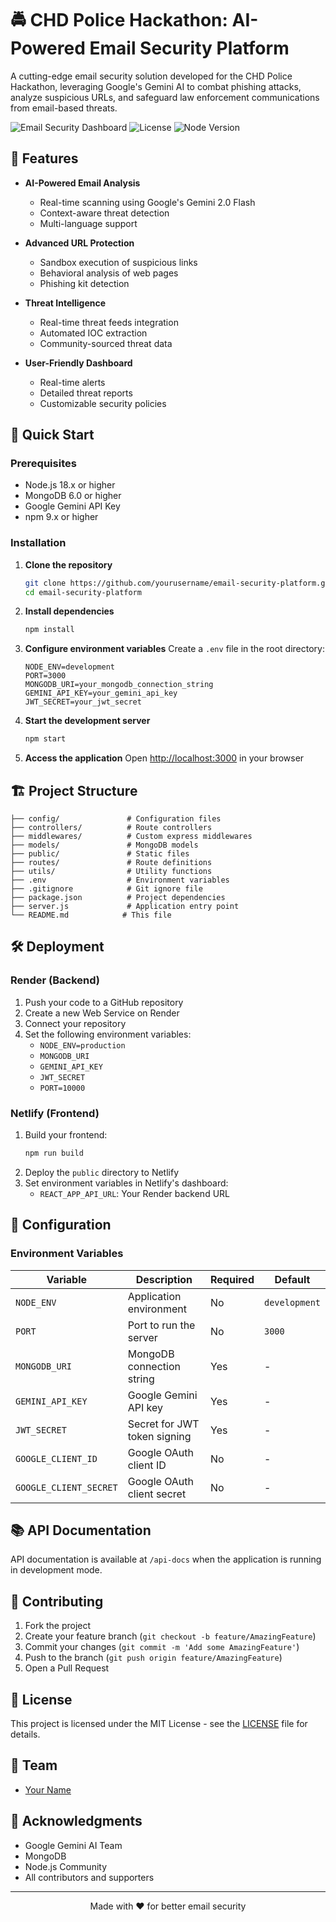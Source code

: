 # 🚔 CHD Police Hackathon: AI-Powered Email Security Platform

A cutting-edge email security solution developed for the CHD Police Hackathon, leveraging Google's Gemini AI to combat phishing attacks, analyze suspicious URLs, and safeguard law enforcement communications from email-based threats.

![Email Security Dashboard](https://img.shields.io/badge/Status-Production%20Ready-green)
![License](https://img.shields.io/badge/License-MIT-blue)
![Node Version](https://img.shields.io/badge/Node-%3E%3D18.0.0-success)

## 🌟 Features

- **AI-Powered Email Analysis**
  - Real-time scanning using Google's Gemini 2.0 Flash
  - Context-aware threat detection
  - Multi-language support

- **Advanced URL Protection**
  - Sandbox execution of suspicious links
  - Behavioral analysis of web pages
  - Phishing kit detection

- **Threat Intelligence**
  - Real-time threat feeds integration
  - Automated IOC extraction
  - Community-sourced threat data

- **User-Friendly Dashboard**
  - Real-time alerts
  - Detailed threat reports
  - Customizable security policies

## 🚀 Quick Start

### Prerequisites

- Node.js 18.x or higher
- MongoDB 6.0 or higher
- Google Gemini API Key
- npm 9.x or higher

### Installation

1. **Clone the repository**
   ```bash
   git clone https://github.com/yourusername/email-security-platform.git
   cd email-security-platform
   ```

2. **Install dependencies**
   ```bash
   npm install
   ```

3. **Configure environment variables**
   Create a `.env` file in the root directory:
   ```env
   NODE_ENV=development
   PORT=3000
   MONGODB_URI=your_mongodb_connection_string
   GEMINI_API_KEY=your_gemini_api_key
   JWT_SECRET=your_jwt_secret
   ```

4. **Start the development server**
   ```bash
   npm start
   ```

5. **Access the application**
   Open [http://localhost:3000](http://localhost:3000) in your browser

## 🏗️ Project Structure

```
├── config/               # Configuration files
├── controllers/          # Route controllers
├── middlewares/          # Custom express middlewares
├── models/               # MongoDB models
├── public/               # Static files
├── routes/               # Route definitions
├── utils/                # Utility functions
├── .env                  # Environment variables
├── .gitignore            # Git ignore file
├── package.json          # Project dependencies
├── server.js             # Application entry point
└── README.md            # This file
```

## 🛠️ Deployment

### Render (Backend)

1. Push your code to a GitHub repository
2. Create a new Web Service on Render
3. Connect your repository
4. Set the following environment variables:
   - `NODE_ENV=production`
   - `MONGODB_URI`
   - `GEMINI_API_KEY`
   - `JWT_SECRET`
   - `PORT=10000`

### Netlify (Frontend)

1. Build your frontend:
   ```bash
   npm run build
   ```
2. Deploy the `public` directory to Netlify
3. Set environment variables in Netlify's dashboard:
   - `REACT_APP_API_URL`: Your Render backend URL

## 🔧 Configuration

### Environment Variables

| Variable | Description | Required | Default |
|----------|-------------|----------|---------|
| `NODE_ENV` | Application environment | No | `development` |
| `PORT` | Port to run the server | No | `3000` |
| `MONGODB_URI` | MongoDB connection string | Yes | - |
| `GEMINI_API_KEY` | Google Gemini API key | Yes | - |
| `JWT_SECRET` | Secret for JWT token signing | Yes | - |
| `GOOGLE_CLIENT_ID` | Google OAuth client ID | No | - |
| `GOOGLE_CLIENT_SECRET` | Google OAuth client secret | No | - |

## 📚 API Documentation

API documentation is available at `/api-docs` when the application is running in development mode.

## 🤝 Contributing

1. Fork the project
2. Create your feature branch (`git checkout -b feature/AmazingFeature`)
3. Commit your changes (`git commit -m 'Add some AmazingFeature'`)
4. Push to the branch (`git push origin feature/AmazingFeature`)
5. Open a Pull Request

## 📄 License

This project is licensed under the MIT License - see the [LICENSE](LICENSE) file for details.

## 👥 Team

- [Your Name](https://github.com/yourusername)

## 🙏 Acknowledgments

- Google Gemini AI Team
- MongoDB
- Node.js Community
- All contributors and supporters

---

<div align="center">
  Made with ❤️ for better email security
</div>
